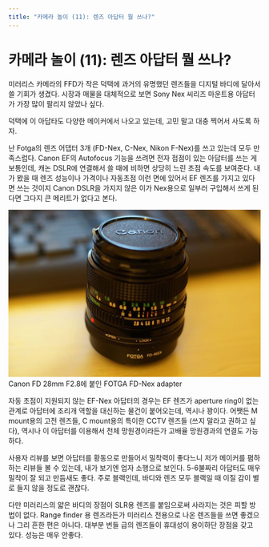 ```yaml
---
title: "카메라 놀이 (11): 렌즈 아답터 뭘 쓰나?"
---
```

# 카메라 놀이 (11): 렌즈 아답터 뭘 쓰나?


미러리스 카메라의 FFD가 작은 덕택에 과거의 유명했던 렌즈들을 디지털 바디에 달아서 쓸 기회가 생겼다. 시장과 매물을 대체적으로 보면 Sony Nex 씨리즈 마운트용 아답터가 가장 많이 팔리지 않았나 싶다. 




덕택에 이 아답타도 다양한 메이커에서 나오고 있는데, 고민 말고 대충 찍어서 사도록 하자. 




난 Fotga의 렌즈 어댑터 3개 (FD-Nex, C-Nex, Nikon F-Nex)를 쓰고 있는데 모두 만족스럽다. Canon EF의 Autofocus 기능을 쓰려면 전자 접점이 있는 아답터를 쓰는 게 보통인데, 캐논 DSLR에 연결해서 쓸 때에 비하면 상당히 느린 초점 속도를 보여준다. 내가 봤을 때 렌즈 성능이나 가격이나 자동초점 이런 면에 있어서 EF 렌즈를 가지고 있다면 쓰는 것이지 Canon DSLR을 가지지 않은 이가 Nex용으로 일부러 구입해서 쓰게 된다면 그다지 큰 메리트가 없다고 본다.






![image](/assets/images/f57158efaf9f7a6f46e612d2793cb11c.jpg)Canon FD 28mm F2.8에 붙인 FOTGA FD-Nex adapter







자동 초점이 지원되지 않는 EF-Nex 아답터의 경우는 EF 렌즈가 aperture ring이 없는 관계로 아답터에 조리개 역할을 대신하는 물건이 붙어오는데, 역시나 꽝이다. 어쨋든 M mount용의 고전 렌즈들, C mount용의 특이한 CCTV 렌즈들 (쓰지 말라고 권하고 싶다), 역시나 이 아답터를 이용해서 천체 망원경이라든가 고배율 망원경과의 연결도 가능하다.




사용자 리뷰를 보면 아답터를 황동으로 만들어서 밀착력이 좋다느니 저가 메이커를 폄하하는 리뷰들 볼 수 있는데, 내가 보기엔 업자 소행으로 보인다. 5-6불짜리 아답터도 매우 밀착이 잘 되고 만듬새도 좋다. 주로 블랙인데, 바디와 렌즈 모두 블랙일 때 이질 감이 별로 들지 않을 정도로 괜찮다.




다만 미러리스의 얇은 바디의 장점이 SLR용 렌즈를 붙임으로써 사라지는 것은 피할 방법이 없다. Range finder 용 렌즈라든가 미러리스 전용으로 나온 렌즈들을 쓰면 좋겠으나 그리 흔한 편은 아니다. 대부분 번들 급의 렌즈들이 휴대성이 용이하단 장점을 갖고 있다. 성능은 매우 안좋다.








